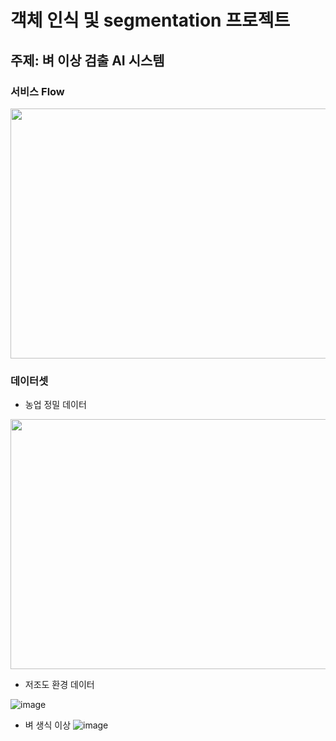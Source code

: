 
#  객체 인식 및 segmentation 프로젝트

## 주제: 벼 이상 검출 AI 시스템

### 서비스 Flow
<img src="https://github.com/user-attachments/assets/612bd50b-5eeb-4d1f-9996-f91e32aebd8e" height  =400px width =1000 px>


### 데이터셋
  * 농업 정밀 데이터
 
   <img src ="https://github.com/user-attachments/assets/7a1a8908-6dc8-48ef-b919-ce9b70c7d4df" height =400px width = 600 px>

  * 저조도 환경 데이터
 
  ![image](https://github.com/user-attachments/assets/c884dc04-819d-4055-afd8-e369c5af0a29)

  * 벼 생식 이상
    ![image](https://github.com/user-attachments/assets/dd219014-c73a-41c0-a30c-7f50013730d0)


  
